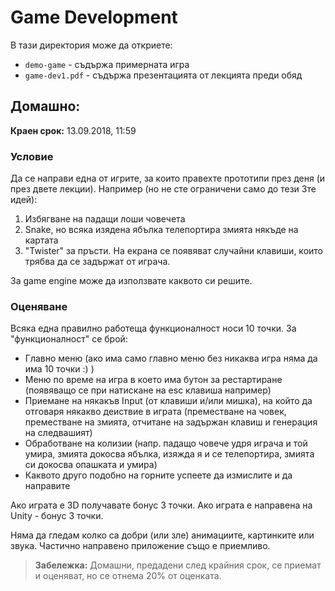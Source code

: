 # Game Development

В тази директория може да откриете:
- `demo-game` - съдържа примерната игра
- `game-dev1.pdf` - съдържа презентацията от лекцията преди обяд

## Домашно:

**Краен срок:** 13.09.2018, 11:59

### Условие

Да се направи една от игрите, за които правехте прототипи през деня (и през двете лекции). 
Например (но не сте ограничени само до тези 3те идей): 
1. Избягване на падащи лоши човечета
2. Snake, но всяка изядена ябълка телепортира змията някъде на картата
3. "Twister" за пръсти. На екрана се появяват случайни клавиши, които трябва да се задържат от играча.


За game engine може да използвате каквото си решите.

### Оценяване

Всяка една правилно работеща функционалност носи 10 точки.
За "функционалност" се брой: 
  - Главно меню (ако има само главно меню без никаква игра няма да има 10 точки :) )
  - Меню по време на игра в което има бутон за рестартиране (появяващо се при натискане на esc клавиша например)
  - Приемане на някакъв Input (от клавиши и/или мишка), на който да отговаря някакво деиствие в играта (преместване на човек, преместване на змията, отчитане на задържан клавиш и генерация на следвашият)
  - Обработване на колизии (напр. падащо човече удря играча и той умира, змията докосва ябълка, изяжда я и се телепортира, змията си докосва опашката и умира)
  - Каквото друго подобно на горните успеете да измислите и да направите

 
Ако играта е 3D получавате бонус 3 точки.
Ако играта е направена на Unity - бонус 3 точки.


Няма да гледам колко са добри (или зле) анимациите, картинките или звука. 
Частично направено приложение също е приемливо.


> **Забележка:** Домашни, предадени след крайния срок, се приемат и оценяват, но се отнема 20% от оценката.
